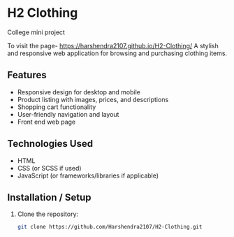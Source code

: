 # H2 Clothing
College mini project

To visit the page- https://harshendra2107.github.io/H2-Clothing/
A stylish and responsive web application for browsing and purchasing clothing items.

## Features

- Responsive design for desktop and mobile
- Product listing with images, prices, and descriptions
- Shopping cart functionality
- User-friendly navigation and layout
- Front end web page

## Technologies Used

- HTML
- CSS (or SCSS if used)
- JavaScript (or frameworks/libraries if applicable)

## Installation / Setup

1. Clone the repository:
   ```bash
   git clone https://github.com/Harshendra2107/H2-Clothing.git
